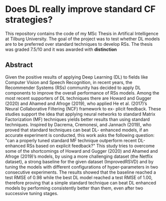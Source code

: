 # Does DL really improve standard CF strategies?
This repository contains the code of my MSc Thesis in Artifical Intelligence at Tilburg University. The goal of the project was to test whether DL models are to be preferred over standard techniques to develop RSs.
The thesis was graded 7.5/10 and it was awarded with **distinction**

## Abstract
Given the positive results of applying Deep Learning (DL) to fields like Computer Vision and Speech Recognition, in recent years, the Recommender Systems (RSs) community has decided to apply DL components to improve the overall performance of RSs models. Among the most recent supporters of DL techniques there are Howard and Gugger (2020) and Ahamed and Afroge (2019), who applied He et al. (2017)’s Neural Collaborative Filtering (NCF) framework to ex- plicit feedback. These studies support the idea that applying neural networks to standard Matrix Factorization (MF) techniques yields better results than using standard techniques. Inspired by Dacrema, Cremonesi, and Jannach (2019), who proved that standard techniques can beat DL- enhanced models, if an accurate experiment is conducted, this work asks the following question: "can a properly tuned standard MF technique outperform recent DL-enhanced RSs based on explicit feedback?" This study tries to overcome some of the shortcomings of Howard and Gugger (2020) and Ahamed and Afroge (2019)’s models, by using a more challenging dataset (the Netflix dataset), a strong baseline for the given dataset (ImprovedRSVD) and by tuning the models with different configurations of hyper-parameters in two consecutive experiments. The results showed that the baseline reached a test RMSE of 0.98 while the best DL model reached a test RMSE of 1.00, therefore proving that a simple standard technique can beat DL enhanced models by performing consistently better than them, even after two successive tuning stages.
